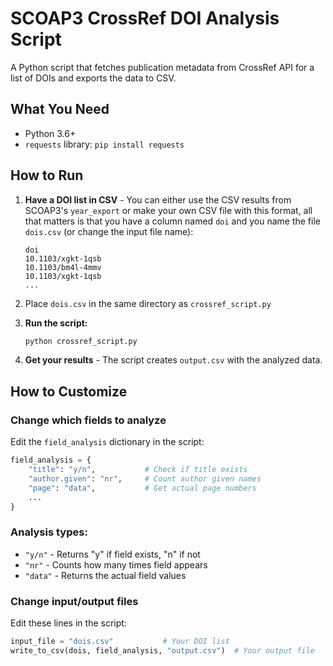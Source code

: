 # SCOAP3 CrossRef DOI Analysis Script

A Python script that fetches publication metadata from CrossRef API for a list of DOIs and exports the data to CSV.

## What You Need

- Python 3.6+
- `requests` library: `pip install requests`

## How to Run

1. **Have a DOI list in CSV** - You can either use the CSV results from SCOAP3's `year_export` or make your own CSV file with this format, all that matters is that you have a column named `doi` and you name the file `dois.csv` (or change the input file name):
   ```csv
   doi
   10.1103/xgkt-1qsb
   10.1103/bm4l-4mmv
   10.1103/xgkt-1qsb
   ...
   ```
2. Place `dois.csv` in the same directory as `crossref_script.py`

3. **Run the script:**
   ```bash
   python crossref_script.py
   ```

3. **Get your results** - The script creates `output.csv` with the analyzed data.

## How to Customize

### Change which fields to analyze
Edit the `field_analysis` dictionary in the script:

```python
field_analysis = {
    "title": "y/n",           # Check if title exists
    "author.given": "nr",     # Count author given names  
    "page": "data",           # Get actual page numbers
    ...
}
```

### Analysis types:
- `"y/n"` - Returns "y" if field exists, "n" if not
- `"nr"` - Counts how many times field appears
- `"data"` - Returns the actual field values

### Change input/output files
Edit these lines in the script:
```python
input_file = "dois.csv"           # Your DOI list
write_to_csv(dois, field_analysis, "output.csv")  # Your output file
```
